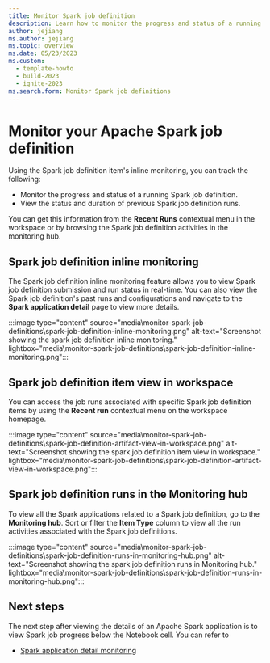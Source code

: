 ```yaml
---
title: Monitor Spark job definition
description: Learn how to monitor the progress and status of a running Spark job definition, and how to view the status and duration of previous runs.
author: jejiang
ms.author: jejiang
ms.topic: overview
ms.date: 05/23/2023
ms.custom:
  - template-howto
  - build-2023
  - ignite-2023
ms.search.form: Monitor Spark job definitions
---
```


# Monitor your Apache Spark job definition

Using the Spark job definition item's inline monitoring, you can track the following:

* Monitor the progress and status of a running Spark job definition.
* View the status and duration of previous Spark job definition runs.

You can get this information from the **Recent Runs** contextual menu in the workspace or by browsing the Spark job definition activities in the monitoring hub.

## Spark job definition inline monitoring

The Spark job definition inline monitoring feature allows you to view Spark job definition submission and run status in real-time. You can also view the Spark job definition's past runs and configurations and navigate to the **Spark application detail** page to view more details.

:::image type="content" source="media\monitor-spark-job-definitions\spark-job-definition-inline-monitoring.png" alt-text="Screenshot showing the spark job definition inline monitoring." lightbox="media\monitor-spark-job-definitions\spark-job-definition-inline-monitoring.png":::

## Spark job definition item view in workspace

You can access the job runs associated with specific Spark job definition items by using the **Recent run** contextual menu on the workspace homepage.

:::image type="content" source="media\monitor-spark-job-definitions\spark-job-definition-artifact-view-in-workspace.png" alt-text="Screenshot showing the spark job definition item view in workspace." lightbox="media\monitor-spark-job-definitions\spark-job-definition-artifact-view-in-workspace.png":::

## Spark job definition runs in the Monitoring hub

To view all the Spark applications related to a Spark job definition, go to the **Monitoring hub**.  Sort or filter the **Item Type** column to view all the run activities associated with the Spark job definitions.

:::image type="content" source="media\monitor-spark-job-definitions\spark-job-definition-runs-in-monitoring-hub.png" alt-text="Screenshot showing the spark job definition runs in Monitoring hub." lightbox="media\monitor-spark-job-definitions\spark-job-definition-runs-in-monitoring-hub.png":::

## Next steps

The next step after viewing the details of an Apache Spark application is to view Spark job progress below the Notebook cell. You can refer to

* [Spark application detail monitoring](spark-detail-monitoring.md)
